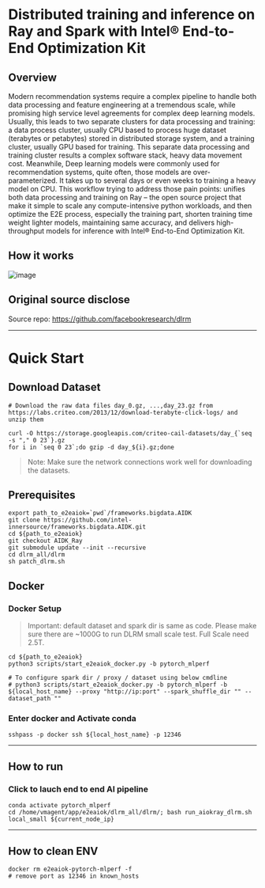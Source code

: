 # Distributed training and inference on Ray and Spark with Intel® End-to-End Optimization Kit 

## Overview
Modern recommendation systems require a complex pipeline to handle both data processing and feature engineering at a tremendous scale, while promising high service level agreements for complex deep learning models. Usually, this leads to two separate clusters for data processing and training: a data process cluster, usually CPU based to process huge dataset (terabytes or petabytes) stored in distributed storage system, and a training cluster, usually GPU based for training. This separate data processing and training cluster results a complex software stack, heavy data movement cost.
Meanwhile, Deep learning models were commonly used for recommendation systems, quite often, those models are over-parameterized. It takes up to several days or even weeks to training a heavy model on CPU. 
This workflow trying to address those pain points: unifies both data processing and training on Ray – the open source project that make it simple to scale any compute-intensive python workloads, and then optimize the E2E process, especially the training part, shorten training time weight lighter models, maintaining same accuracy, and delivers high-throughput models for inference with Intel® End-to-End Optimization Kit.

## How it works 
![image](https://github.com/intel-innersource/frameworks.bigdata.AIDK/assets/6396930/fb9ada53-ca84-4158-9562-261b6933dfe0)

## Original source disclose
Source repo: https://github.com/facebookresearch/dlrm

---

# Quick Start

## Download Dataset
```
# Download the raw data files day_0.gz, ...,day_23.gz from https://labs.criteo.com/2013/12/download-terabyte-click-logs/ and unzip them

curl -O https://storage.googleapis.com/criteo-cail-datasets/day_{`seq -s "," 0 23`}.gz
for i in `seq 0 23`;do gzip -d day_${i}.gz;done
```
>Note: Make sure the network connections work well for downloading the datasets.


## Prerequisites
```
export path_to_e2eaiok=`pwd`/frameworks.bigdata.AIDK
git clone https://github.com/intel-innersource/frameworks.bigdata.AIDK.git
cd ${path_to_e2eaiok}
git checkout AIDK_Ray
git submodule update --init --recursive
cd dlrm_all/dlrm
sh patch_dlrm.sh
```

## Docker

### Docker Setup
> Important: default dataset and spark dir is same as code. Please make sure there are ~1000G to run DLRM small scale test. Full Scale need 2.5T.
```
cd ${path_to_e2eaiok}
python3 scripts/start_e2eaiok_docker.py -b pytorch_mlperf

# To configure spark dir / proxy / dataset using below cmdline
# python3 scripts/start_e2eaiok_docker.py -b pytorch_mlperf -b ${local_host_name} --proxy "http://ip:port" --spark_shuffle_dir "" --dataset_path ""
```

###  Enter docker and Activate conda
```
sshpass -p docker ssh ${local_host_name} -p 12346
```

------
## How to run

### Click to lauch end to end AI pipeline
```
conda activate pytorch_mlperf
cd /home/vmagent/app/e2eaiok/dlrm_all/dlrm/; bash run_aiokray_dlrm.sh local_small ${current_node_ip}
```

------
## How to clean ENV
```
docker rm e2eaiok-pytorch-mlperf -f
# remove port as 12346 in known_hosts
```